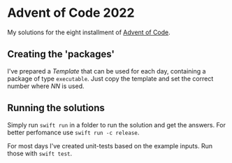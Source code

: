 # Advent of Code 2022

My solutions for the eight installment of [Advent of Code](https://adventofcode.com/2022).

## Creating the 'packages'

I've prepared a _Template_ that can be used for each day, containing a package
of type `executable`. Just copy the template and set the correct number where
_NN_ is used.

## Running the solutions

Simply run `swift run` in a folder to run the solution and get the answers. For
better perfomance use `swift run -c release`.

For most days I've created unit-tests based on the example inputs. Run those
with `swift test`.
